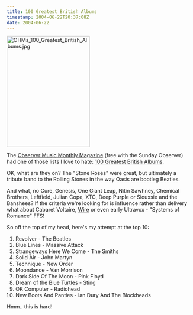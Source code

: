```yaml
---
title: 100 Greatest British Albums
timestamp: 2004-06-22T20:37:08Z
date: 2004-06-22
---
```


<img alt="OHMs_100_Greatest_British_Albums.jpg" src="http://blog.whatfettle.com/archives/OHMs_100_Greatest_British_Albums.jpg" width="224" height="300" border="0" />

The <a href='http://www.observermusicmonthly.co.uk/'>Observer Music Monthly Magazine</a> (free with the Sunday Observer) had one of those lists I love to hate: <a href='http://www.guardian.co.uk/arts/features/story/0,11710,1244183,00.html'>100 Greatest British Albums</a>.
<!--more-->
OK, what are they on? The "Stone Roses" were great, but ultimately a tribute band to the Rolling Stones in the way Oasis are bootleg Beatles. 

And what, no Cure,  Genesis, One Giant Leap, Nitin Sawhney, Chemical Brothers, Leftfield, Julian Cope, XTC, Deep Purple or Siouxsie and the Banshees? If the criteria we're looking for is influence rather than delivery what about Cabaret Voltaire,  <a href='http://www.wireviews.com/'>Wire</a> or even early Ultravox - "Systems of Romance" FFS!

So off the top of my head, here's my attempt at the top 10:

1) Revolver - The Beatles
2) Blue Lines - Massive Attack 
3) Strangeways Here We Come - The Smiths
4) Solid Air - John Martyn 
5) Technique - New Order
6) Moondance - Van Morrison
7) Dark Side Of The Moon - Pink Floyd
8) Dream of the Blue Turtles - Sting
9) OK Computer - Radiohead
10) New Boots And Panties - Ian Dury And The Blockheads

Hmm.. this is hard!
